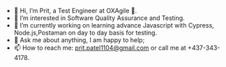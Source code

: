 - 👋 Hi, I’m Prit, a Test Engineer at OXAgile 🚀.
- 👀 I’m interested in Software Quality Assurance and Testing.
- 🌱 I’m currently working on learning advance Javascript with Cypress, Node.js,Postaman on day to day basis for testing.
- 💬 Ask me about anything, I am happy to help;
- 📫 How to reach me: prit.patel1104@gmail.com or call me at +437-343-4178.
